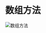 # 数组方法

![数组方法](https://cdn.staticaly.com/gh/845415120/picx-images-hosting@master/20230811/数组方法.1u4hd7xa1ohs.webp)